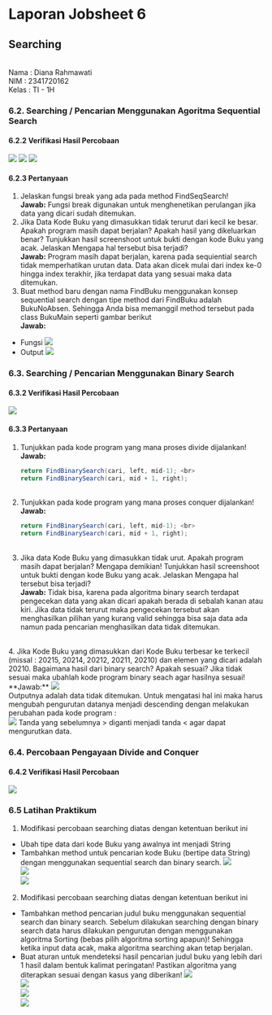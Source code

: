 # Laporan Jobsheet 6
## Searching
<br>
Nama    : Diana Rahmawati<br>
NIM     : 2341720162<br>
Kelas   : TI - 1H

### 6.2. Searching / Pencarian Menggunakan Agoritma Sequential Search
#### 6.2.2 Verifikasi Hasil Percobaan
<img src="seq1.png">
<img src="seq2.png">
<img src="hasilseq.png">

#### 6.2.3 Pertanyaan
1. Jelaskan fungsi break yang ada pada method FindSeqSearch!<br>
**Jawab:** Fungsi break digunakan untuk menghenetikan perulangan jika data yang dicari sudah ditemukan.
2. Jika Data Kode Buku yang dimasukkan tidak terurut dari kecil ke besar. Apakah program masih dapat berjalan? Apakah hasil yang dikeluarkan benar? Tunjukkan hasil screenshoot untuk bukti dengan kode Buku yang acak. Jelaskan Mengapa hal tersebut bisa terjadi?<br>
**Jawab:** Program masih dapat berjalan, karena pada  sequiential search tidak memperhatikan urutan data. Data akan dicek mulai dari index ke-0 hingga index terakhir, jika terdapat data yang sesuai maka data ditemukan.<br>
3. Buat method baru dengan nama FindBuku menggunakan konsep sequential search dengan tipe method dari FindBuku adalah BukuNoAbsen. Sehingga Anda bisa memanggil method tersebut pada class BukuMain seperti gambar berikut <br>
**Jawab:**
- Fungsi
<img src="soal3fungsi.png"><br>
- Output
<img src="soal3_output.png"><br>



### 6.3. Searching / Pencarian Menggunakan Binary Search
#### 6.3.2 Verifikasi Hasil Percobaan
<img src="binary.png">

#### 6.3.3 Pertanyaan
1. Tunjukkan pada kode program yang mana proses divide dijalankan!<br>
**Jawab:** 
    ```java
    return FindBinarySearch(cari, left, mid-1); <br>
    return FindBinarySearch(cari, mid + 1, right);
    ```
    <br>
2. Tunjukkan pada kode program yang mana proses conquer dijalankan!<br>
**Jawab:** 
    ```java
    return FindBinarySearch(cari, left, mid-1); <br>
    return FindBinarySearch(cari, mid + 1, right);
    ```
    <br>
3. Jika data Kode Buku yang dimasukkan tidak urut. Apakah program masih dapat berjalan? Mengapa demikian! Tunjukkan hasil screenshoot untuk bukti dengan kode Buku yang acak. Jelaskan Mengapa hal tersebut bisa terjadi? <br>
**Jawab:** Tidak bisa, karena pada algoritma binary search terdapat pengecekan data yang akan dicari apakah berada di sebalah kanan atau kiri. Jika data tidak terurut maka pengecekan tersebut akan menghasilkan pilihan yang kurang valid sehingga bisa saja data ada namun pada pencarian menghasilkan data tidak ditemukan.
<br>
4. Jika Kode Buku yang dimasukkan dari Kode Buku terbesar ke terkecil (missal : 20215, 20214, 20212, 20211, 20210) dan elemen yang dicari adalah 20210. Bagaimana hasil dari binary search? Apakah sesuai? Jika tidak sesuai maka ubahlah kode program binary seach agar hasilnya sesuai!<br>
**Jawab:** 
<img src="soal4_before.png"> <br>
Outputnya adalah data tidak ditemukan. Untuk mengatasi hal ini maka harus mengubah pengurutan datanya menjadi descending dengan melakukan perubahan pada kode program : <br>
<img src="soal4.png">
Tanda yang sebelumnya > diganti menjadi tanda < agar dapat mengurutkan data.



### 6.4. Percobaan Pengayaan Divide and Conquer

#### 6.4.2 Verifikasi Hasil Percobaan
<img src="merge.png">

### 6.5 Latihan Praktikum
1. Modifikasi percobaan searching diatas dengan ketentuan berikut ini 
- Ubah tipe data dari kode Buku yang awalnya int menjadi String
- Tambahkan method untuk pencarian kode Buku (bertipe data String) dengan menggunakan sequential search dan binary search.
<img src="latihan1_1.png"> <br>
<img src="latihan1_2.png"> <br>
<img src="latihan1_3.png"> <br>

2. Modifikasi percobaan searching diatas dengan ketentuan berikut ini
- Tambahkan method pencarian judul buku menggunakan sequential search dan binary search. Sebelum dilakukan searching dengan binary search data harus dilakukan pengurutan dengan menggunakan algoritma Sorting (bebas pilih algoritma sorting apapun)! Sehingga ketika input data acak, maka algoritma searching akan tetap berjalan.
- Buat aturan untuk mendeteksi hasil pencarian judul buku yang lebih dari 1 hasil dalam bentuk kalimat peringatan! Pastikan algoritma yang diterapkan sesuai dengan kasus yang diberikan!
<img src="latihan2_1.png"> <br>
<img src="latihan2_2.png"> <br>
<img src="latihan2_3.png"> <br>
<img src="latihan2_4.png"> <br>

